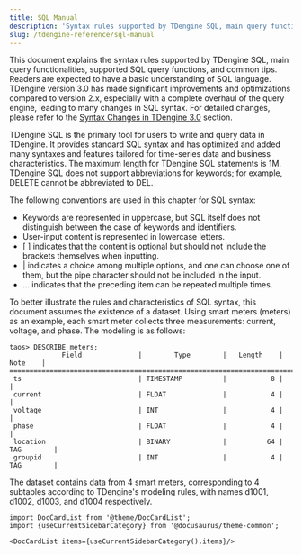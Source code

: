 ```yaml
---
title: SQL Manual
description: 'Syntax rules supported by TDengine SQL, main query functions, supported SQL query functions, and common tips.'
slug: /tdengine-reference/sql-manual
---
```


This document explains the syntax rules supported by TDengine SQL, main query functionalities, supported SQL query functions, and common tips. Readers are expected to have a basic understanding of SQL language. TDengine version 3.0 has made significant improvements and optimizations compared to version 2.x, especially with a complete overhaul of the query engine, leading to many changes in SQL syntax. For detailed changes, please refer to the [Syntax Changes in TDengine 3.0](syntax-changes-in-tdengine-3/) section.

TDengine SQL is the primary tool for users to write and query data in TDengine. It provides standard SQL syntax and has optimized and added many syntaxes and features tailored for time-series data and business characteristics. The maximum length for TDengine SQL statements is 1M. TDengine SQL does not support abbreviations for keywords; for example, DELETE cannot be abbreviated to DEL.

The following conventions are used in this chapter for SQL syntax:

- Keywords are represented in uppercase, but SQL itself does not distinguish between the case of keywords and identifiers.
- User-input content is represented in lowercase letters.
- \[ \] indicates that the content is optional but should not include the brackets themselves when inputting.
- | indicates a choice among multiple options, and one can choose one of them, but the pipe character should not be included in the input.
- … indicates that the preceding item can be repeated multiple times.

To better illustrate the rules and characteristics of SQL syntax, this document assumes the existence of a dataset. Using smart meters (meters) as an example, each smart meter collects three measurements: current, voltage, and phase. The modeling is as follows:

```text
taos> DESCRIBE meters;
             Field              |        Type        |   Length    |    Note    |
=================================================================================
 ts                             | TIMESTAMP          |           8 |            |
 current                        | FLOAT              |           4 |            |
 voltage                        | INT                |           4 |            |
 phase                          | FLOAT              |           4 |            |
 location                       | BINARY             |          64 | TAG        |
 groupid                        | INT                |           4 | TAG        |
```

The dataset contains data from 4 smart meters, corresponding to 4 subtables according to TDengine's modeling rules, with names d1001, d1002, d1003, and d1004 respectively.

```mdx-code-block
import DocCardList from '@theme/DocCardList';
import {useCurrentSidebarCategory} from '@docusaurus/theme-common';

<DocCardList items={useCurrentSidebarCategory().items}/>
```
